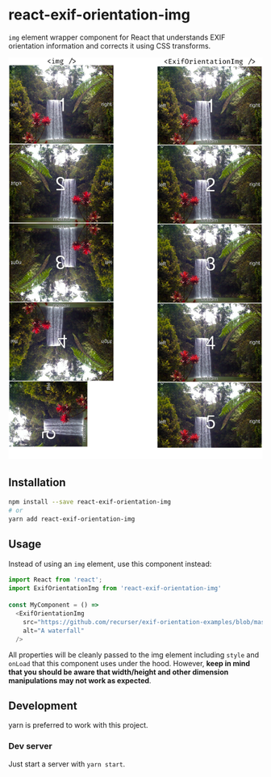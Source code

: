 # react-exif-orientation-img

`img` element wrapper component for React that understands EXIF orientation information and corrects it using CSS transforms.

![Example](example.png)

## Installation

```sh
npm install --save react-exif-orientation-img
# or
yarn add react-exif-orientation-img
```

## Usage

Instead of using an `img` element, use this component instead:

```js
import React from 'react';
import ExifOrientationImg from 'react-exif-orientation-img'

const MyComponent = () =>
  <ExifOrientationImg
    src="https://github.com/recurser/exif-orientation-examples/blob/master/Portrait_8.jpg?raw=true"
    alt="A waterfall"
  />
```

All properties will be cleanly passed to the img element including `style` and `onLoad` that this component uses under the hood. However, **keep in mind that you should be aware that width/height and other dimension manipulations may not work as expected**.

## Development

yarn is preferred to work with this project.

### Dev server

Just start a server with `yarn start`.
